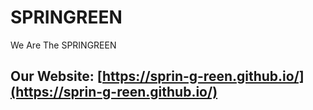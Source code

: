 # SPRINGREEN
We Are The SPRINGREEN

## Our Website: [https://sprin-g-reen.github.io/](https://sprin-g-reen.github.io/)
